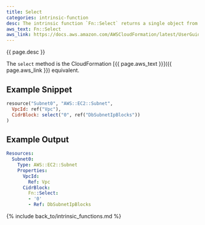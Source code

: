 ```yaml
---
title: Select
categories: intrinsic-function
desc: The intrinsic function `Fn::Select` returns a single object from a list of objects by index.
aws_text: Fn::Select
aws_link: https://docs.aws.amazon.com/AWSCloudFormation/latest/UserGuide/intrinsic-function-reference-select.html
---
```


{{ page.desc }}

The `select` method is the CloudFormation [{{ page.aws_text }}]({{ page.aws_link }}) equivalent.

## Example Snippet

```ruby
resource("Subnet0", "AWS::EC2::Subnet",
  VpcId: ref("Vpc"),
  CidrBlock: select("0", ref("DbSubnetIpBlocks"))
)
```

## Example Output

```yaml
Resources:
  Subnet0:
    Type: AWS::EC2::Subnet
    Properties:
      VpcId:
        Ref: Vpc
      CidrBlock:
        Fn::Select:
        - '0'
        - Ref: DbSubnetIpBlocks
```

{% include back_to/intrinsic_functions.md %}



